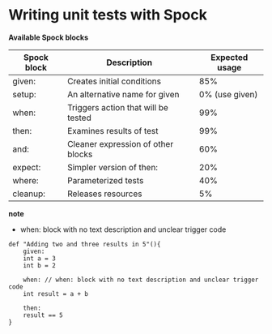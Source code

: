 # Writing unit tests with Spock

**Available Spock blocks**

| Spock block | Description                         | Expected usage |
|-------------|-------------------------------------|----------------|
| given:      | Creates initial conditions          | 85%            |
| setup:      | An alternative name for given       | 0% (use given) |
| when:       | Triggers action that will be tested | 99%            |
| then:       | Examines results of test            | 99%            |
| and:        | Cleaner expression of other blocks  | 60%            |
| expect:     | Simpler version of then:            | 20%            |
| where:      | Parameterized tests                 | 40%            |
| cleanup:    | Releases resources                  | 5%             |

**note**
- when: block with no text description and unclear trigger code

```
def "Adding two and three results in 5"(){
    given:
    int a = 3
    int b = 2

    when: // when: block with no text description and unclear trigger code
    int result = a + b

    then:
    result == 5
}
```

